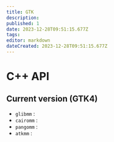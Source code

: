```yaml
---
title: GTK
description: 
published: 1
date: 2023-12-28T09:51:15.677Z
tags: 
editor: markdown
dateCreated: 2023-12-28T09:51:15.677Z
---
```


# C++ API

## Current version (GTK4)

- `glibmm` : 
- `cairomm` : 
- `pangomm` : 
- `atkmm` : 

